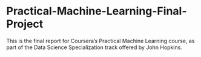 # Practical-Machine-Learning-Final-Project
This is the final report for Coursera’s Practical Machine Learning course, as part of the Data Science Specialization track offered by John Hopkins.
